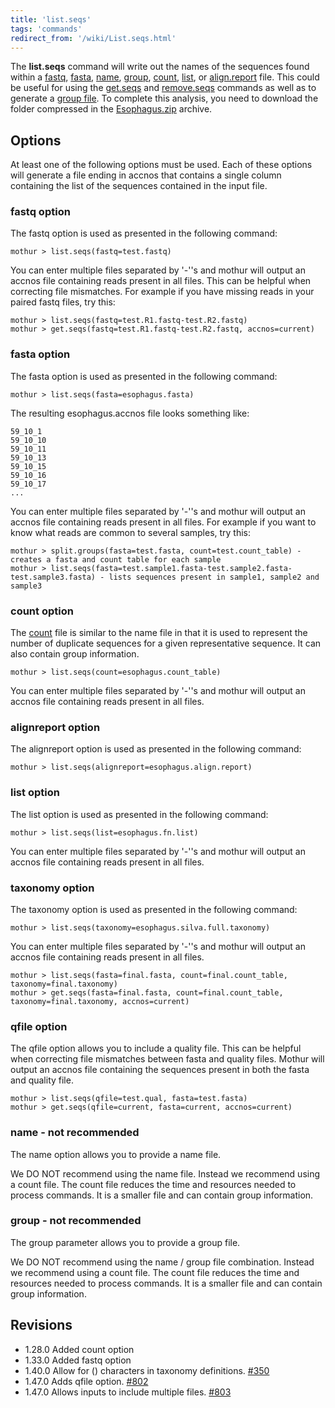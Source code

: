 ```yaml
---
title: 'list.seqs'
tags: 'commands'
redirect_from: '/wiki/List.seqs.html'
---
```

The **list.seqs** command will write out the names
of the sequences found within a [ fastq](/wiki/fastq_file), [
fasta](/wiki/fasta_file), [ name](/wiki/name_file), [
group](/wiki/group_file), [ count](/wiki/Count_File), [
list](/wiki/list_file), or [
align.report](/wiki/align.report_file) file. This could be useful
for using the [get.seqs](/wiki/get.seqs) and
[remove.seqs](/wiki/remove.seqs) commands as well as to generate a
[group file](/wiki/group_file). To complete this analysis, you need
to download the folder compressed in the [
Esophagus.zip](https://mothur.s3.us-east-2.amazonaws.com/wiki/esophagus.zip) archive.


## Options

At least one of the following options must be used. Each of these
options will generate a file ending in accnos that contains a single
column containing the list of the sequences contained in the input file.

### fastq option

The fastq option is used as presented in the following command:

    mothur > list.seqs(fastq=test.fastq)
    
You can enter multiple files separated by '-''s and mothur will output an accnos file containing reads present in all files. This can be helpful when correcting file mismatches. For example if you have missing reads in your paired fastq files, try this:

    mothur > list.seqs(fastq=test.R1.fastq-test.R2.fastq)
    mothur > get.seqs(fastq=test.R1.fastq-test.R2.fastq, accnos=current)

### fasta option

The fasta option is used as presented in the following command:

    mothur > list.seqs(fasta=esophagus.fasta)

The resulting esophagus.accnos file looks something like:

    59_10_1
    59_10_10
    59_10_11
    59_10_13
    59_10_15
    59_10_16
    59_10_17
    ...
    
You can enter multiple files separated by '-''s and mothur will output an accnos file containing reads present in all files. For example if you want to know what reads are common to several samples, try this:

    mothur > split.groups(fasta=test.fasta, count=test.count_table) - creates a fasta and count table for each sample
    mothur > list.seqs(fasta=test.sample1.fasta-test.sample2.fasta-test.sample3.fasta) - lists sequences present in sample1, sample2 and sample3 

### count option

The [ count](/wiki/Count_File) file is similar to the name file in
that it is used to represent the number of duplicate sequences for a
given representative sequence. It can also contain group information.

    mothur > list.seqs(count=esophagus.count_table)
    

You can enter multiple files separated by '-''s and mothur will output an accnos file containing reads present in all files.


### alignreport option

The alignreport option is used as presented in the following command:

    mothur > list.seqs(alignreport=esophagus.align.report)

### list option

The list option is used as presented in the following command:

    mothur > list.seqs(list=esophagus.fn.list)
    
You can enter multiple files separated by '-''s and mothur will output an accnos file containing reads present in all files.

### taxonomy option

The taxonomy option is used as presented in the following command:

    mothur > list.seqs(taxonomy=esophagus.silva.full.taxonomy)
    
You can enter multiple files separated by '-''s and mothur will output an accnos file containing reads present in all files.

    mothur > list.seqs(fasta=final.fasta, count=final.count_table, taxonomy=final.taxonomy)
    mothur > get.seqs(fasta=final.fasta, count=final.count_table, taxonomy=final.taxonomy, accnos=current)

    
### qfile option

The qfile option allows you to include a quality file. This can be helpful when correcting file mismatches between fasta and quality files.
Mothur will output an accnos file containing the sequences present in both the fasta and quality file.

    mothur > list.seqs(qfile=test.qual, fasta=test.fasta)
    mothur > get.seqs(qfile=current, fasta=current, accnos=current)

### name - not recommended

The name option allows you to provide a name file.

We DO NOT recommend using the name file. Instead we recommend using a count file. The count file reduces the time and resources needed to process commands. It is a smaller file and can contain group information.


### group - not recommended

The group parameter allows you to provide a group file.

We DO NOT recommend using the name / group file combination. Instead we recommend using a count file. The count file reduces the time and resources needed to process commands. It is a smaller file and can contain group information.

## Revisions

-   1.28.0 Added count option
-   1.33.0 Added fastq option
-   1.40.0 Allow for () characters in taxonomy definitions.
    [\#350](https://github.com/mothur/mothur/issues/350)
-   1.47.0 Adds qfile option. [\#802](https://github.com/mothur/mothur/issues/802)
-   1.47.0 Allows inputs to include multiple files. [\#803](https://github.com/mothur/mothur/issues/803)


